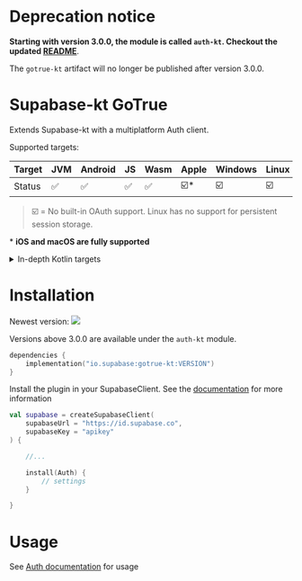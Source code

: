 # Deprecation notice

**Starting with version 3.0.0, the module is called `auth-kt`. Checkout the updated [README](/Auth)**.

The `gotrue-kt` artifact will no longer be published after version 3.0.0.

# Supabase-kt GoTrue

Extends Supabase-kt with a multiplatform Auth client.

Supported targets:

| Target | **JVM** | **Android** | **JS** | **Wasm** | **Apple** | **Windows** | **Linux** |
|--------|---------|-------------|--------|----------|-----------|-------------|-----------|
| Status | ✅       | ✅           | ✅      | ✅        | ☑️*       | ☑️          | ☑️        |

> ☑️ = No built-in OAuth support. Linux has no support for persistent session storage.

\* **iOS and macOS are fully supported**

<details>

<summary>In-depth Kotlin targets</summary>

**JS**: Browser, NodeJS

**Wasm**: wasm-js

**Apple:**

- iOS: iosArm64, iosSimulatorArm64, iosX64

- tvOS: tvosArm64, tvosX64, tvosSimulatorArm64

- watchOS: watchosArm64, watchosX64, watchosSimulatorArm64

- MacOS: macosX64, macosArm64

**Windows**: mingwX64

**Linux**: linuxX64

</details>

# Installation

Newest version: [![](https://img.shields.io/github/release/supabase-community/supabase-kt?label=)](https://github.com/supabase-community/supabase-kt/releases)

Versions above 3.0.0 are available under the `auth-kt` module.

```kotlin
dependencies {
    implementation("io.supabase:gotrue-kt:VERSION")
}
```

Install the plugin in your SupabaseClient. See the [documentation](https://supabase.com/docs/reference/kotlin/initializing) for more information

```kotlin
val supabase = createSupabaseClient(
    supabaseUrl = "https://id.supabase.co",
    supabaseKey = "apikey"
) {

    //...

    install(Auth) {
        // settings
    }

}
```

# Usage

See [Auth documentation](https://supabase.com/docs/reference/kotlin/auth-signup) for usage
